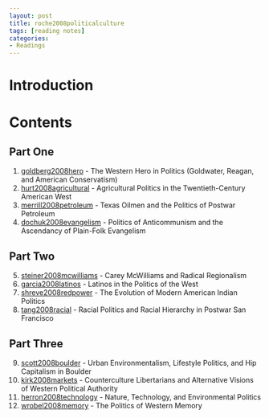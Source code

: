 ```yaml
---
layout: post
title: roche2008politicalculture
tags: [reading notes]
categories:
- Readings
---
```


Introduction
============



Contents
========

Part One
--------

1. [goldberg2008hero]() - The Western Hero in Politics (Goldwater, Reagan, and American Conservatism)
2. [hurt2008agricultural]() - Agricultural Politics in the Twentieth-Century American West
3. [merrill2008petroleum]() - Texas Oilmen and the Politics of Postwar Petroleum
4. [dochuk2008evangelism]() - Politics of Anticommunism and the Ascendancy of Plain-Folk Evangelism

Part Two
--------

5. [steiner2008mcwilliams]() - Carey McWilliams and Radical Regionalism
6. [garcia2008latinos]() - Latinos in the Politics of the West
7. [shreve2008redpower]() - The Evolution of Modern American Indian Politics
8. [tang2008racial]() - Racial Politics and Racial Hierarchy in Postwar San Francisco

Part Three
----------

9. [scott2008boulder]() - Urban Environmentalism, Lifestyle Politics, and Hip Capitalism in Boulder
10. [kirk2008markets]() - Counterculture Libertarians and Alternative Visions of Western Political Authority
11. [herron2008technology]() - Nature, Technology, and Environmental Politics
12. [wrobel2008memory]() - The Politics of Western Memory
